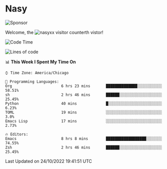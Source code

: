 # Nasy

<!--
<p align="center">
<img height="200" src="https://github-readme-stats.vercel.app/api?username=nasyxx&count_private=true&show_icons=true&theme=dracula&include_all_commits=true"/>
<img height="200" src="https://github-readme-stats.vercel.app/api/top-langs/?username=nasyxx&theme=dracula&hide=html,jupyter+notebook&count_private=true&show_icons=true"/>
</p>

  
----------------
-->

![Sponsor](https://img.shields.io/static/v1.svg?label=Sponsor&message=%E2%9D%A4&logo=GitHub&style=flat&color=pink)
 
Welcome, the ![nasyxx visitor counter](https://count.getloli.com/get/@nasyxx?theme=rule34)th vistor!
 
<!--START_SECTION:waka-->
![Code Time](http://img.shields.io/badge/Code%20Time-2%2C741%20hrs%2013%20mins-blue)

![Lines of code](https://img.shields.io/badge/From%20Hello%20World%20I%27ve%20Written-5%20Million%20lines%20of%20code-blue)

📊 **This Week I Spent My Time On** 

```text
⌚︎ Time Zone: America/Chicago

💬 Programming Languages: 
Org                      6 hrs 23 mins       ██████████████░░░░░░░░░░░   58.51% 
sh                       2 hrs 46 mins       ██████░░░░░░░░░░░░░░░░░░░   25.45% 
Python                   40 mins             █░░░░░░░░░░░░░░░░░░░░░░░░   6.23% 
TOML                     19 mins             ░░░░░░░░░░░░░░░░░░░░░░░░░   3.0% 
Emacs Lisp               17 mins             ░░░░░░░░░░░░░░░░░░░░░░░░░   2.73%

🔥 Editors: 
Emacs                    8 hrs 8 mins        ██████████████████░░░░░░░   74.55% 
Zsh                      2 hrs 46 mins       ██████░░░░░░░░░░░░░░░░░░░   25.45%

```


 Last Updated on 24/10/2022 19:41:51 UTC
<!--END_SECTION:waka-->

<!-- ![visitors](https://visitor-badge.laobi.icu/badge?page_id=nasyxx.nasyxx) -->
